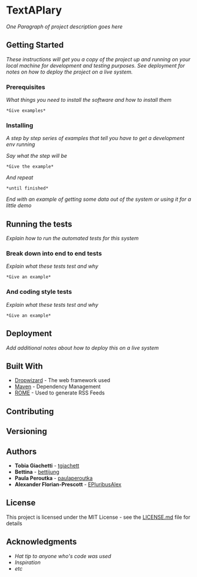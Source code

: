 # TextAPIary

*One Paragraph of project description goes here*

## Getting Started

*These instructions will get you a copy of the project up and running on your local machine for development and testing purposes. See deployment for notes on how to deploy the project on a live system.*

### Prerequisites

*What things you need to install the software and how to install them*

```
*Give examples*
```

### Installing

*A step by step series of examples that tell you have to get a development env running*

*Say what the step will be*

```
*Give the example*
```

*And repeat*

```
*until finished*
```

*End with an example of getting some data out of the system or using it for a little demo*

## Running the tests

*Explain how to run the automated tests for this system*

### Break down into end to end tests

*Explain what these tests test and why*

```
*Give an example*
```

### And coding style tests

*Explain what these tests test and why*

```
*Give an example*
```

## Deployment

*Add additional notes about how to deploy this on a live system*

## Built With

* [Dropwizard](http://www.dropwizard.io/1.0.2/docs/) - The web framework used
* [Maven](https://maven.apache.org/) - Dependency Management
* [ROME](https://rometools.github.io/rome/) - Used to generate RSS Feeds

## Contributing


## Versioning


## Authors

* **Tobia Giachetti** - [tgiachett](https://github.com/tgiachett)
* **Bettina** - [bettijung](https://github.com/bettijung)
* **Paula Peroutka** - [paulaperoutka](https://github.com/paulaperoutka)
* **Alexander Florian-Prescott** - [EPluribusAlex](https://github.com/EPluribusAlex)

## License

This project is licensed under the MIT License - see the [LICENSE.md](LICENSE.md) file for details

## Acknowledgments

* *Hat tip to anyone who's code was used*
* *Inspiration*
* *etc*